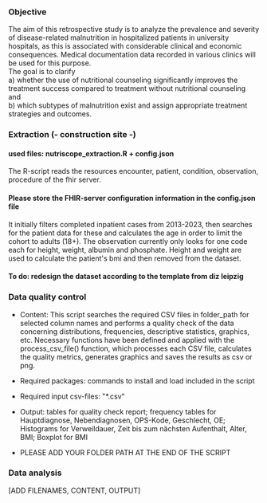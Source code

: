 ### Objective

The aim of this retrospective study is to analyze the prevalence and severity 
of disease-related malnutrition in hospitalized patients in university hospitals, as this is associated with considerable clinical and economic consequences. 
Medical documentation data recorded in various clinics will be used for this purpose.<br/> 
The goal is to clarify <br/>
a) whether the use of nutritional counseling significantly improves the
treatment success compared to treatment without nutritional counseling and <br/>
b) which subtypes of malnutrition exist
and assign appropriate treatment strategies and outcomes.


### Extraction   (- construction site -)

#### used files: nutriscope_extraction.R + config.json

The R-script reads the resources encounter, patient, condition, observation, procedure of the fhir server.

#### Please store the FHIR-server configuration information in the config.json file

It initially filters completed inpatient cases from 2013-2023, then searches for the patient data for these and calculates the age in order to limit the cohort to adults (18+).
The observation currently only looks for one code each for height, weight, albumin and phosphate. Height and weight are used to calculate the patient's bmi and then removed from the dataset.

#### To do: redesign the dataset according to the template from diz leipzig


### Data quality control

- Content: This script searches the required CSV files in folder_path for selected column names and performs a quality check of the data concerning distributions, frequencies, descriptive statistics, graphics, etc. Necessary functions have been defined and applied with the process_csv_file() function, which processes each CSV file, calculates the quality metrics, generates graphics and saves the results as csv or png.

- Required packages: commands to install and load included in the script
  
- Required input csv-files: "*.csv"

- Output: tables for quality check report; frequency tables for Hauptdiagnose, Nebendiagnosen, OPS-Kode, Geschlecht, OE; Histograms for Verweildauer, Zeit bis zum nächsten Aufenthalt, Alter, BMI; Boxplot for BMI

- PLEASE ADD YOUR FOLDER PATH AT THE END OF THE SCRIPT 
  
### Data analysis

[ADD FILENAMES, CONTENT, OUTPUT]
